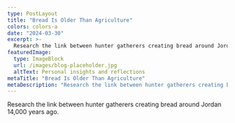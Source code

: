 ```yaml
---
type: PostLayout
title: "Bread Is Older Than Agriculture"
colors: colors-a
date: "2024-03-30"
excerpt: >-
  Research the link between hunter gatherers creating bread around Jordan 14,000 years ago....
featuredImage:
  type: ImageBlock
  url: /images/blog-placeholder.jpg
  altText: Personal insights and reflections
metaTitle: "Bread Is Older Than Agriculture"
metaDescription: "Research the link between hunter gatherers creating bread around Jordan 14,000 years ago...."
---
```

Research the link between hunter gatherers creating bread around Jordan 14,000 years ago.